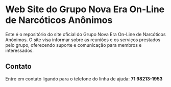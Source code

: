 # Web Site do Grupo Nova Era On-Line de Narcóticos Anônimos

Este é o repositório do site oficial do Grupo Nova Era On-Line de Narcóticos Anônimos. O site visa informar sobre as reuniões e os serviços prestados pelo grupo, oferecendo suporte e comunicação para membros e interessados.

## Contato

Entre em contato ligando para o telefone do linha de ajuda: **71 98213-1953**
